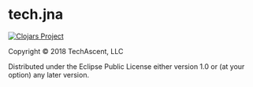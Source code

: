 # tech.jna

[![Clojars Project](https://img.shields.io/clojars/v/techascent/tech.jna.svg)](https://clojars.org/techascent/tech.jna)

Copyright © 2018 TechAscent, LLC

Distributed under the Eclipse Public License either version 1.0 or (at
your option) any later version.
